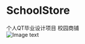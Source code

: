# SchoolStore
个人QT毕业设计项目 校园商铺  
![Image text](https://github.com/516134941/SchoolStore/blob/master/picOfIdex/SchoolStore.png)

